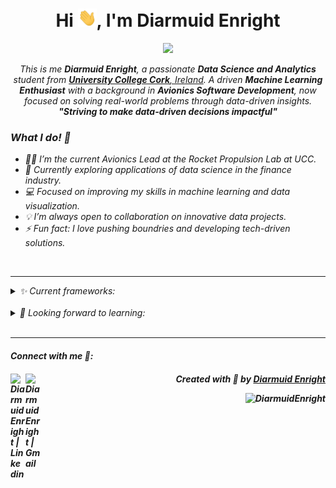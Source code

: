 <h1 align="center">Hi <img src="https://raw.githubusercontent.com/ABSphreak/ABSphreak/master/gifs/Hi.gif" width="30px">, I'm Diarmuid Enright</h1>
<p align="center">
  <a href="https://github.com/DiarmuidEnright/readme-typing-svg"><img src="https://readme-typing-svg.herokuapp.com?lines=Data+Science+and+Analytics+Student;Deep+Learning+Enthusiast;Avionics+Software+Lead;Always+Learning&center=true&width=500&height=50"></a>
</p>

<p align="center">
  <em>
    This is me <b>Diarmuid Enright</b>, a passionate <b>Data Science and Analytics</b> student from <a href="https://www.ucc.ie/"> <b>University College Cork</b>, Ireland</a>.
    A driven <b>Machine Learning Enthusiast</b> with a background in <b>Avionics Software Development</b>, now focused on solving real-world problems through data-driven insights.
  <br>
  <b><i>"Striving to make data-driven decisions impactful"</i></b>
</p>

<h3>What I do! 🧑</h3>

- 🧑‍🚀 I’m the current Avionics Lead at the Rocket Propulsion Lab at UCC.
- 🔭 Currently exploring applications of data science in the finance industry.
- 💻 Focused on improving my skills in machine learning and data visualization.
- 💡 I’m always open to collaboration on innovative data projects.
- ⚡ Fun fact: I love pushing boundries and developing tech-driven solutions.
<br>

---

<details>
<summary>
  ✨  Current frameworks:
</summary>
   <br>
<code><a href="https://www.python.org/" target="_blank"><img height="30" src="https://www.vectorlogo.zone/logos/python/python-icon.svg"></a></code>
<code><a href="https://www.r-project.org/" target="_blank"><img height="30" src="https://www.vectorlogo.zone/logos/r-project/r-project-icon.svg"></a></code>
<code><a href="https://www.oracle.com/java/" target="_blank"><img height="30" src="https://www.vectorlogo.zone/logos/java/java-icon.svg"></a></code>
<code><a href="https://www.docker.com/" target="_blank"><img height="30" src="https://www.vectorlogo.zone/logos/docker/docker-icon.svg"></a></code>
<code><a href="https://kubernetes.io/" target="_blank"><img height="30" src="https://www.vectorlogo.zone/logos/kubernetes/kubernetes-icon.svg"></a></code>
<code><a href="https://pytorch.org/" target="_blank"><img height="30" src="https://www.vectorlogo.zone/logos/pytorch/pytorch-icon.svg"></a></code>
<code><a href="https://www.tensorflow.org/" target="_blank"><img height="30" src="https://www.vectorlogo.zone/logos/tensorflow/tensorflow-icon.svg"></a></code>
<code><a href="https://powerbi.microsoft.com/en-us/" target="_blank"><img height="30" src="https://www.vectorlogo.zone/logos/microsoft_powerbi/microsoft_powerbi-icon.svg"></a></code>
</details>
<br>

<details>
<summary>
  🌱 Looking forward to learning:
</summary>
   <br>
<code><a href="https://cloud.google.com/" target="_blank"><img height="30" src="https://www.vectorlogo.zone/logos/google_cloud/google_cloud-icon.svg"></a></code>
<code><a href="https://aws.amazon.com/" target="_blank"><img height="30" src="https://www.vectorlogo.zone/logos/amazon_aws/amazon_aws-icon.svg"></a></code>
</details>
<br>


</details>

---

<h4> Connect with me 🤝: <h4>
  </hr>
  <a href="https://www.linkedin.com/in/diarmuid-enright-525375257/">
   <img align="left" alt="Diarmuid Enright | Linkedin" width="24px" src="https://www.vectorlogo.zone/logos/linkedin/linkedin-icon.svg" />
  </a>
  <a href="mailto:diarmuidenright@gmail.com">
    <img align="left" alt="Diarmuid Enright | Gmail" width="26px" src="https://www.vectorlogo.zone/logos/gmail/gmail-icon.svg" />
  </a>
</details>

<p align="right" > Created with 🖤 by <a href="https://github.com/DiarmuidEnright">Diarmuid Enright</a></p>
<p align="right" > <img src="https://komarev.com/ghpvc/?username=DiarmuidEnright&label=Profile%20views&color=0e75b6&style=flat" alt="DiarmuidEnright" /> </p>
